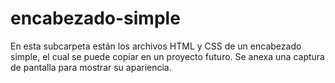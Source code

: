 # encabezado-simple

En esta subcarpeta están los archivos HTML y CSS de un encabezado simple, el cual se puede copiar en un proyecto futuro. Se anexa una captura de pantalla para mostrar su apariencia.